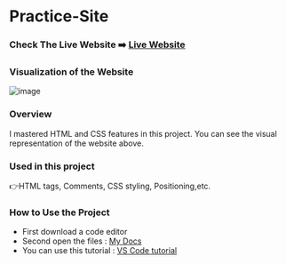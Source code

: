 # Practice-Site

### Check The Live Website ➡️ [Live Website](https://sekunev.github.io/Projects/14_CSS_Margin/)


### Visualization of the Website
![image](https://user-images.githubusercontent.com/101554737/185069068-86ff4b20-7de7-4d18-b680-1e3be552b4f7.png)


### Overview
I mastered HTML and CSS features in this project. You can see the visual representation of the website above.

### Used in this project
👉HTML tags, Comments, CSS styling, Positioning,etc.

### How to Use the Project
+ First download a code editor
+ Second open the files : [My Docs](https://github.com/Sekunev/Projects/tree/main/09_practice-site)
+ You can use this tutorial : [VS Code tutorial](https://www.youtube.com/watch?v=fJEbVCrEMSE)

